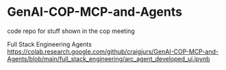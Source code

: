 # GenAI-COP-MCP-and-Agents
code repo for stuff shown in the cop meeting








Full Stack Engineering Agents
https://colab.research.google.com/github/craigjurs/GenAI-COP-MCP-and-Agents/blob/main/full_stack_engineering/arc_agent_developed_ui.ipynb
